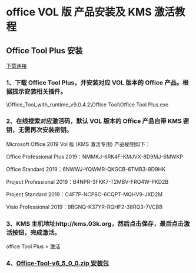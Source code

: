 # office VOL 版 产品安装及 KMS 激活教程

## Office Tool Plus 安装

[下载连接](https://otp.landian.vip/zh-cn/download.html)

### 1、下载 Office Tool Plus，并安装对应 VOL 版本的 Office 产品。根据提示安装相关插件。

\Office_Tool_with_runtime_v9.0.4.2\Office Tool\Office Tool Plus.exe

### 2、在线搜索对应激活码，默认 VOL 版本的 Office 产品自带 KMS 密钥，无需再次安装密钥。

Microsoft Office 2019 Vol 版 (KMS 激活专用) 产品秘钥如下：

Office Professional Plus 2019：NMMKJ-6RK4F-KMJVX-8D9MJ-6MWKP

Office Standard 2019：6NWWJ-YQWMR-QKGCB-6TMB3-9D9HK

Project Professional 2019：B4NPR-3FKK7-T2MBV-FRQ4W-PKD2B

Project Standard 2019：C4F7P-NCP8C-6CQPT-MQHV9-JXD2M

Visio Professional 2019：9BGNQ-K37YR-RQHF2-38RQ3-7VCBB

### 3、KMS 主机地址http://kms.03k.org，然后点击保存，最后点击激活按钮，完成激活。

office Tool Plus > 激活

### 4、[Office-Tool-v6_5_0_0.zip 安装包](./Office-Tool-v6_5_0_0.zip)
